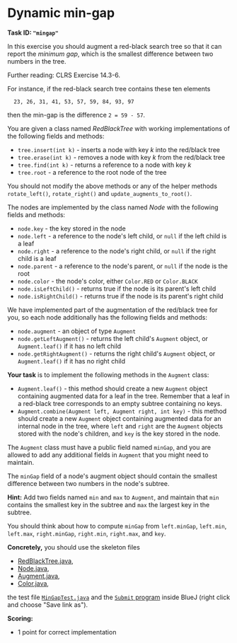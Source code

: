 Dynamic min-gap
===============

**Task ID: `"mingap"`**

In this exercise you should augment a red-black search tree
so that it can report the *minimum gap*,
which is the smallest difference between two numbers in the tree.

Further reading: CLRS Exercise 14.3-6.

For instance, if the red-black search tree contains these ten elements
```
  23, 26, 31, 41, 53, 57, 59, 84, 93, 97
```
then the min-gap is the difference `2 = 59 - 57`.

You are given a class named *RedBlackTree*
with working implementations of the following fields and methods:

* `tree.insert(int k)` - inserts a node with key *k* into the red/black tree
* `tree.erase(int k)` - removes a node with key *k* from the red/black tree
* `tree.find(int k)` - returns a reference to a node with key *k*
* `tree.root` - a reference to the root node of the tree

You should not modify the above methods or any of the helper methods
`rotate_left()`, `rotate_right()` and `update_augments_to_root()`.

The nodes are implemented by the class named *Node* with the following fields
and methods:

* `node.key` - the key stored in the node
* `node.left` - a reference to the node's left child, or `null` if the left child is a leaf
* `node.right` - a reference to the node's right child, or `null` if the right child is a leaf
* `node.parent` - a reference to the node's parent, or `null` if the node is the root
* `node.color` - the node's color, either `Color.RED` or `Color.BLACK`
* `node.isLeftChild()` - returns true if the node is its parent's left child
* `node.isRightChild()` - returns true if the node is its parent's right child

We have implemented part of the augmentation of the red/black tree for you,
so each node additionally has the following fields and methods:

* `node.augment` - an object of type `Augment`
* `node.getLeftAugment()` - returns the left child's `Augment` object, or `Augment.leaf()` if it has no left child
* `node.getRightAugment()` - returns the right child's `Augment` object, or `Augment.leaf()` if it has no right child

**Your task** is to implement the following methods in the `Augment` class:

* `Augment.leaf()` - this method should create a new `Augment` object
  containing augmented data for a leaf in the tree.
  Remember that a leaf in a red-black tree corresponds to an empty subtree containing no keys.
* `Augment.combine(Augment left, Augment right, int key)` - this method should
  create a new `Augment` object containing augmented data for an internal node
  in the tree, where `left` and `right` are the `Augment` objects stored with
  the node's children, and `key` is the key stored in the node.

The `Augment` class must have a public field named `minGap`,
and you are allowed to add any additional fields in `Augment`
that you might need to maintain.

The `minGap` field of a node's augment object
should contain the smallest difference between two numbers
in the node's subtree.

**Hint:** Add two fields named `min` and `max` to `Augment`,
and maintain that `min` contains the smallest key in the subtree
and `max` the largest key in the subtree.

You should think about how to compute `minGap`
from `left.minGap`, `left.min`, `left.max`, `right.minGap`, `right.min`, `right.max`, and `key`.

**Concretely,** you should use the skeleton files

* <a href="https://github.com/Mortal/csaudk-submitj/raw/master/tasks/mingap/RedBlackTree.java">
  RedBlackTree.java</a>,
* <a href="https://github.com/Mortal/csaudk-submitj/raw/master/tasks/mingap/Node.java">
  Node.java</a>,
* <a href="https://github.com/Mortal/csaudk-submitj/raw/master/tasks/mingap/Augment.java">
  Augment.java</a>,
* <a href="https://github.com/Mortal/csaudk-submitj/raw/master/tasks/mingap/Color.java">
  Color.java</a>,

the test file
<a href="https://github.com/Mortal/csaudk-submitj/raw/master/tasks/mingap/MinGapTest.java">
`MinGapTest.java`</a>
and the
<a href="https://github.com/Mortal/csaudk-submitj/raw/master/Submit.java">
`Submit` program</a>
inside BlueJ (right click and choose "Save link as").

**Scoring:**

  * 1 point for correct implementation
